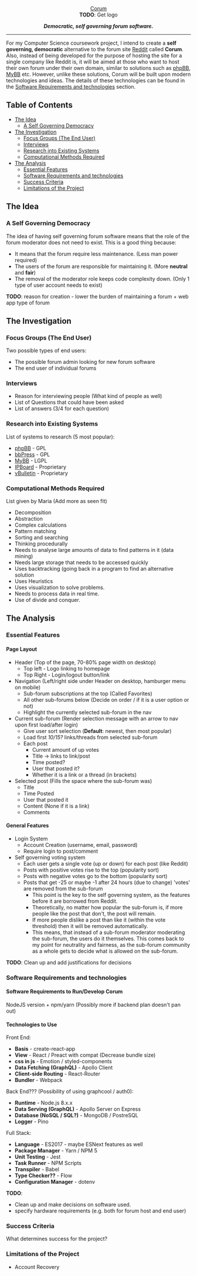 <p align="center">
  <a href="#">Corum</a> <br><b>TODO</b>: Get logo<!-- Update title with Logo that Joe Sutton will be doing -->
</p>

<p align="center">
  <i><b>Democratic, self governing forum software.</b></i>
</p>

---

For my Computer Science coursework project, I intend to create a **self governing, democratic** alternative to the forum site [Reddit](https://www.reddit.com/) called **Corum**. 
Also, instead of being developed for the purpose of hosting the site for a single company like Reddit is, it will be aimed at those who want to host their own forum under their own domain, similar to solutions such as [phpBB](https://www.phpbb.com/), [MyBB](https://mybb.com/) etc. 
However, unlike these solutions, Corum will be built upon modern technologies and ideas. The details of these technologies can be found in the [Software Requirements and technologies](#software-requirements-and-technologies) section.

## Table of Contents
- [The Idea](#the-idea)
  - [A Self Governing Democracy](#a-self-governing-democracy)
- [The Investigation](#the-investigation)
  - [Focus Groups (The End User)](#focus-groups-the-end-user)
  - [Interviews](#interviews)
  - [Research into Existing Systems](#research-into-existing-systems)
  - [Computational Methods Required](#computational-methods-required)
- [The Analysis](#the-analysis)
  - [Essential Features](#essential-features)
  - [Software Requirements and technologies](#software-requirements-and-technologies)
  - [Success Criteria](#success-criteria)
  - [Limitations of the Project](#limitations-of-the-project)

## The Idea

### A Self Governing Democracy
The idea of having self governing forum software means that the role of the forum moderator does not need to exist. 
This is a good thing because:
* It means that the forum require less maintenance. (Less man power required)
* The users of the forum are responsible for maintaining it. (More **neutral** and **fair**)
* The removal of the moderator role keeps code complexity down. (Only 1 type of user account needs to exist)

**TODO**: reason for creation - lower the burden of maintaining a forum + web app type of forum

## The Investigation

### Focus Groups (The End User)
Two possible types of end users:
- The possible forum admin looking for new forum software
- The end user of individual forums

### Interviews
- Reason for interviewing people (What kind of people as well)
- List of Questions that could have been asked
- List of answers (3/4 for each question)

### Research into Existing Systems
List of systems to research (5 most popular):
- [phpBB](https://www.phpbb.com/) - GPL
- [bbPress](https://bbpress.org/) - GPL
- [MyBB](https://mybb.com/) - LGPL
- [IPBoard](https://invisioncommunity.com/) - Proprietary
- [vBulletin](https://www.vbulletin.com/) - Proprietary

### Computational Methods Required
List given by Maria (Add more as seen fit)
- Decomposition
- Abstraction
- Complex calculations
- Pattern matching
- Sorting and searching
- Thinking procedurally
- Needs to analyse large amounts of data to find patterns in it (data mining)
- Needs large storage that needs to be accessed quickly
- Uses backtracking (going back in a program to find an alternative solution
- Uses Heuristics
- Uses visualization to solve problems.
- Needs to process data in real time.
- Use of divide and conquer.


## The Analysis

### Essential Features

#### Page Layout
- Header (Top of the page, 70-80% page width on desktop)
  - Top left - Logo linking to homepage
  - Top Right - Login/logout button/link
- Navigation (Left/right side under Header on desktop, hamburger menu on mobile)
  - Sub-forum subscriptions at the top (Called Favorites)
  - All other sub-forums below (Decide on order / if it is a user option or not)
  - Highlight the currently selected sub-forum in the nav
- Current sub-forum (Render selection message with an arrow to nav upon first load/after login)
  - Give user sort selection (**Default**: newest, then most popular)
  - Load first _10/15?_ links/threads from selected sub-forum
  - Each post
    - Current amount of up votes
    - Title -> links to link/post
    - Time posted?
    - User that posted it?
    - Whether it is a link or a thread (in brackets)
- Selected post (Fills the space where the sub-forum was)
  - Title
  - Time Posted
  - User that posted it
  - Content (None if it is a link)
  - Comments

#### General Features
- Login System
  - Account Creation (username, email, password)
  - Require login to post/comment
- Self governing voting system
  - Each user gets a single vote (up or down) for each post (like Reddit)
  - Posts with positive votes rise to the top (popularity sort)
  - Posts with negative votes go to the bottom (popularity sort)
  - Posts that get -25 or maybe -1 after 24 hours (due to change) 'votes' are removed from the sub-forum
    - This point is the key to the self governing system, as the features before it are borrowed from Reddit.
    - Theoretically, no matter how popular the sub-forum is, if more people like the post that don't, the post will remain. 
    - If more people dislike a post than like it (within the vote threshold) then it will be removed automatically.
    - This means, that instead of a sub-forum moderator moderating the sub-forum, the users do it themselves. This comes back to my point for neutrality and fairness, as the sub-forum community as a whole gets to decide what is allowed on the sub-forum.

**TODO**: Clean up and add justifications for decisions

### Software Requirements and technologies

#### Software Requirements to Run/Develop Corum
NodeJS version + npm/yarn (Possibly more if backend plan doesn't pan out)

#### Technologies to Use
Front End:
 - **Basis** - create-react-app
- **View** - React / Preact with compat (Decrease bundle size)
- **css in js** - Emotion / styled-components
- **Data Fetching (GraphQL)** - Apollo Client
- **Client-side Routing** - React-Router
- **Bundler** - Webpack

Back End??? (Possibility of using graphcool / auth0):
- **Runtime** - Node.js 8.x.x
- **Data Serving (GraphQL)** - Apollo Server on Express
- **Database (NoSQL / SQL?)** - MongoDB / PostreSQL
- **Logger** - Pino

Full Stack:
- **Language** - ES2017 - maybe ESNext features as well
- **Package Manager** - Yarn / NPM 5
- **Unit Testing** - Jest
- **Task Runner** - NPM Scripts
- **Transpiler** - Babel
- **Type Checker??** - Flow
- **Configuration Manager** - dotenv

**TODO**: 
- Clean up and make decisions on software used.
- specify hardware requirements (e.g. both for forum host and end user)

### Success Criteria
What determines success for the project?

### Limitations of the Project
- Account Recovery

